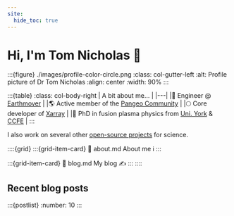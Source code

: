```yaml
---
site:
  hide_toc: true
---
```

# Hi, I'm Tom Nicholas 👋

:::{figure} ./images/profile-color-circle.png
:class: col-gutter-left
:alt: Profile picture of Dr Tom Nicholas
:align: center
:width: 90%
:::

:::{table}
:class: col-body-right
| A bit about me... |
|---|
|💼 Engineer @ [Earthmover](https://2i2c.org/) |
|🌎 Active member of the [Pangeo Community](https://pangeo.io/) |
|🌕 Core developer of [Xarray](https://xarray.dev) |
|🧪 PhD in fusion plasma physics from [Uni. York](https://fusion-cdt.ac.uk/) & [CCFE](https://ccfe.ukaea.uk/) |
:::

I also work on several other [open-source projects](https://github.com/TomNicholas) for science.

::::{grid}
:::{grid-item-card}
:link: about.md
About me ℹ️
:::
<!-- :::{grid-item-card}
:link: projects.md
Projects I've worked on 🔧
::: -->
:::{grid-item-card}
:link: blog.md
My blog ✍️
:::
::::


## Recent blog posts

:::{postlist}
:number: 10
:::
